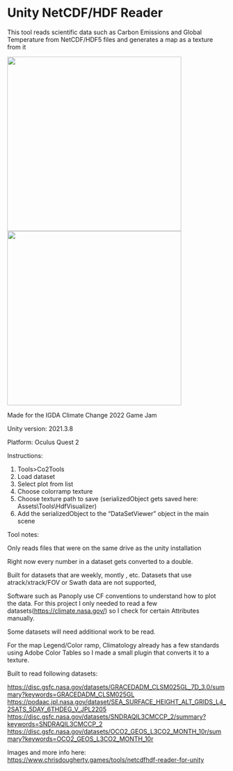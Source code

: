 # Unity NetCDF/HDF Reader

This tool reads scientific data such as Carbon Emissions 
and Global Temperature from NetCDF/HDF5 files and generates a map as a texture from it

<img src="https://images.squarespace-cdn.com/content/v1/633e04028a555f5dcbfe3d29/bce57c65-a227-47db-96de-92ae7bd23d3f/netCdfUnity_Data.gif?format=750w" width="400">
<img src="https://images.squarespace-cdn.com/content/v1/633e04028a555f5dcbfe3d29/18ed3ea1-9a70-4d17-b4cc-ed51217c6f5c/netCdfUnity_Textures2.gif?format=750w" width="400">

Made for the IGDA Climate Change 2022 Game Jam

Unity version: 2021.3.8

Platform: Oculus Quest 2



Instructions: 
1.	Tools>Co2Tools
2.	Load dataset
3.	Select plot from list
4.	Choose colorramp texture
5.	Choose texture path to save (serializedObject gets saved here: Assets\Tools\HdfVisualizer)
6.	Add the serializedObject to the “DataSetViewer” object in the main scene


Tool notes:

Only reads files that were on the same drive as the unity installation

Right now every number in a dataset gets converted to a double. 

Built for datasets that are weekly, montly , etc. Datasets that use atrack/xtrack/FOV or Swath data are not supported,

Software such as Panoply use CF conventions to understand how to plot the data. For this project I only needed to read a few datasets(https://climate.nasa.gov/) so I check for certain Attributes manually.

Some datasets will need additional work to be read.

For the map Legend/Color ramp, Climatology already has a few standards using
Adobe Color Tables so I made a small plugin that converts it to a texture.


Built to read following datasets:

https://disc.gsfc.nasa.gov/datasets/GRACEDADM_CLSM025GL_7D_3.0/summary?keywords=GRACEDADM_CLSM025GL
https://podaac.jpl.nasa.gov/dataset/SEA_SURFACE_HEIGHT_ALT_GRIDS_L4_2SATS_5DAY_6THDEG_V_JPL2205
https://disc.gsfc.nasa.gov/datasets/SNDRAQIL3CMCCP_2/summary?keywords=SNDRAQIL3CMCCP_2
https://disc.gsfc.nasa.gov/datasets/OCO2_GEOS_L3CO2_MONTH_10r/summary?keywords=OCO2_GEOS_L3CO2_MONTH_10r

Images and more info here:
https://www.chrisdougherty.games/tools/netcdfhdf-reader-for-unity
